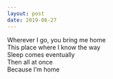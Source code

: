 ```yaml
---
layout: post
date: 2019-06-27
---
```


Wherever I go, you bring me home  
This place where I know the way  
Sleep comes eventually  
Then all at once  
Because I’m home  
